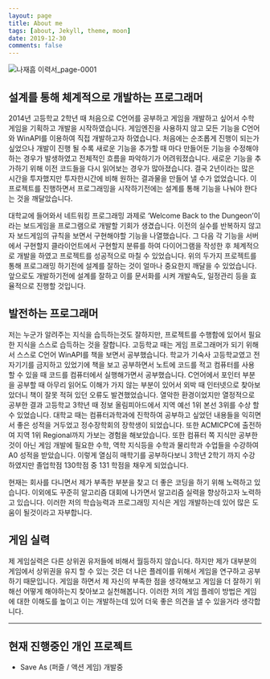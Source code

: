 ```yaml
---
layout: page
title: About me
tags: [about, Jekyll, theme, moon]
date: 2019-12-30
comments: false
---
```


![나재흠 이력서_page-0001](https://user-images.githubusercontent.com/18138559/179685964-07f98f94-4e5d-47c9-ae7e-35a4387feae4.jpg)

## 설계를 통해 체계적으로 개발하는 프로그래머
2014년 고등학교 2학년 때 처음으로 C언어를 공부하고 게임을 개발하고 싶어서 수학 게임을 기획하고 개발을 시작하였습니다. 
게임엔진을 사용하지 않고 모든 기능을 C언어와 WinAPI를 이용하여 직접 개발하고자 하였습니다. 
처음에는 순조롭게 진행이 되는가 싶었으나 개발이 진행 될 수록 새로운 기능을 추가할 때 마다 만들어둔 기능을 수정해야하는 경우가 발생하였고 전체적인 흐름을 파악하기가 어려워졌습니다. 
새로운 기능을 추가하기 위해 이전 코드들을 다시 읽어보는 경우가 많아졌습니다.  결국 2년이라는 많은 시간을 투자했지만 투자한시간에 비해 원하는 결과물을 만들어 낼 수가 없었습니다. 
이 프로젝트를 진행하면서 프로그래밍을 시작하기전에는 설계를 통해 기능을 나눠야 한다는 것을 깨달았습니다. 

대학교에 들어와서 네트워킹 프로그래밍 과제로 ‘Welcome Back to the Dungeon’이라는 보드게임을 프로그램으로 개발할 기회가 생겼습니다. 
이전의 실수를 반복하지 않고자 보드게임의 규칙을 보면서 구현해야할 기능을 나열했습니다. 
그 다음 각 기능을 서버에서 구현할지 클라이언트에서 구현할지 분류를 하여 다이어그램을 작성한 후 체계적으로 개발을 하였고 프로젝트를 성공적으로 마칠 수 있었습니다.
위의 두가지 프로젝트를 통해 프로그래밍 하기전에 설계를 잘하는 것이 얼마나 중요한지 깨달을 수 있었습니다. 
앞으로도 개발하기전에 설계를 잘하고 이를 문서화를 시켜 개발속도, 일정관리 등을 효율적으로 진행할 것입니다.

## 발전하는 프로그래머
저는 누군가 알려주는 지식을 습득하는것도 잘하지만, 프로젝트를 수행함에 있어서 필요한 지식을 스스로 습득하는 것을 잘합니다.
고등학교 때는 게임 프로그래머가 되기 위해서 스스로 C언어 WinAPI를 책을 보면서 공부했습니다. 
학교가 기숙사 고등학교였고 전자기기를 금지하고 있었기에 책을 보고 공부하면서 노트에 코드를 적고 컴퓨터를 사용 할 수 있을 때 코드를 컴퓨터에서 실행해가면서 공부했습니다. 
C언어에서 포인터 부분을 공부할 때 아무리 읽어도 이해가 가지 않는 부분이 있어서 외박 때 인터넷으로 찾아보았더니 책이 잘못 적혀 있던 오류도 발견했었습니다. 
열악한 환경이었지만 열정적으로 공부한 결과 고등학교 3학년 때 정보 올림피아드에서 지역 예선 1위 본선 3위를 수상 할 수 있었습니다.
대학교 때는 컴퓨터과학과에 진학하여 공부하고 싶었던 내용들을 익히면서 좋은 성적을 거두었고 정수장학회의  장학생이 되었습니다. 
또한 ACMICPC에 출전하여 지역 1위 Regional까지 가보는 경험을 해보았습니다. 
또한 컴퓨터 쪽 지식만 공부한 것이 아닌 게임 개발에 필요한 수학, 역학 지식등을 수학과 물리학과 수업들을 수강하여 A0 성적을 받았습니다. 
이렇게 열심히 매학기를 공부하다보니 3학년 2학기 까지 수강하였지만 졸업학점 130학점 중 131 학점을 채우게 되었습니다.

현재는 회사를 다니면서 제가 부족한 부분을 찾고 더 좋은 코딩을 하기 위해 노력하고 있습니다. 
이외에도 꾸준히 알고리즘 대회에 나가면서 알고리즘 실력을 향상하고자 노력하고 있습니다.
이러한 저의 학습능력과 프로그래밍 지식은 게임 개발하는데 있어 많은 도움이 될것이라고 자부합니다.

## 게임 실력
제 게임실력은 다른 상위권 유저들에 비해서 월등하지 않습니다. 
하지만 제가 대부분의 게임에서 상위권을 유지 할 수 있는 것은 더 나은 플레이를 위해서 게임을 연구하고 공부하기 때문입니다. 
게임을 하면서 제 자신의 부족한 점을 생각해보고 게임을 더 잘하기 위해선 어떻게 해야하는지 찾아보고 실천해봅니다. 
이러한 저의 게임 플레이 방법은 게임에 대한 이해도를 높이고 이는 개발하는데 있어 더욱 좋은 의견을 낼 수 있을거라 생각합니다.

---

## 현재 진행중인 개인 프로젝트
* Save As (퍼즐 / 액션 게임) 개발중